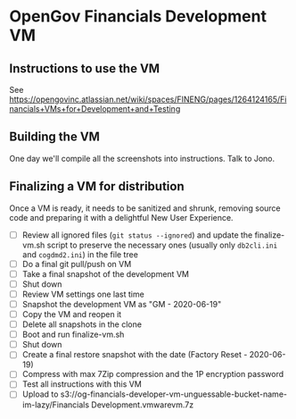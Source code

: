 # OpenGov Financials Development VM

## Instructions to use the VM
See https://opengovinc.atlassian.net/wiki/spaces/FINENG/pages/1264124165/Financials+VMs+for+Development+and+Testing

## Building the VM
One day we'll compile all the screenshots into instructions. Talk to Jono.

## Finalizing a VM for distribution
Once a VM is ready, it needs to be sanitized and shrunk, removing source code and preparing it with a delightful New User Experience.

- [ ] Review all ignored files (`git status --ignored`) and update the finalize-vm.sh script to preserve the necessary ones (usually only `db2cli.ini` and `cogdmd2.ini`) in the file tree
- [ ] Do a final git pull/push on VM
- [ ] Take a final snapshot of the development VM
- [ ] Shut down
- [ ] Review VM settings one last time
- [ ] Snapshot the development VM as "GM - 2020-06-19"
- [ ] Copy the VM and reopen it
- [ ] Delete all snapshots in the clone
- [ ] Boot and run finalize-vm.sh
- [ ] Shut down
- [ ] Create a final restore snapshot with the date (Factory Reset - 2020-06-19)
- [ ] Compress with max 7Zip compression and the 1P encryption password
- [ ] Test all instructions with this VM
- [ ] Upload to s3://og-financials-developer-vm-unguessable-bucket-name-im-lazy/Financials Development.vmwarevm.7z
